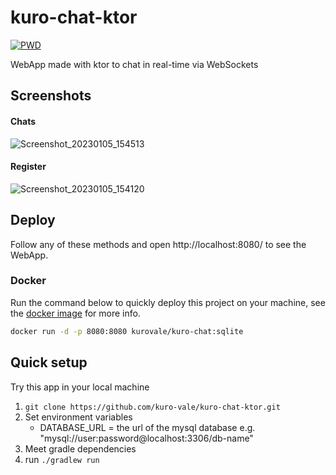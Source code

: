# kuro-chat-ktor

[![PWD](https://raw.githubusercontent.com/play-with-docker/stacks/master/assets/images/button.png)](https://labs.play-with-docker.com/?stack=https://raw.githubusercontent.com/kuro-vale/kuro-chat-ktor/main/pwd-stack.yml)

WebApp made with ktor to chat in real-time via WebSockets

## Screenshots
#### Chats
![Screenshot_20230105_154513](https://user-images.githubusercontent.com/87244716/210876600-34aaa9ae-72cd-4547-aab2-293b6f98d78a.png)
#### Register
![Screenshot_20230105_154120](https://user-images.githubusercontent.com/87244716/210876024-3cd731b0-e0ae-49e2-abfe-193a2cac2f25.png)


## Deploy

Follow any of these methods and open http://localhost:8080/ to see the WebApp.

### Docker

Run the command below to quickly deploy this project on your machine, see the [docker image](https://hub.docker.com/r/kurovale/kuro-chat) for more info.

```bash
docker run -d -p 8080:8080 kurovale/kuro-chat:sqlite
```

## Quick setup

Try this app in your local machine

1. ```git clone https://github.com/kuro-vale/kuro-chat-ktor.git```
2. Set environment variables 
    - DATABASE_URL = the url of the mysql database e.g. "mysql://user:password@localhost:3306/db-name"
3. Meet gradle dependencies
4. run ```./gradlew run```
